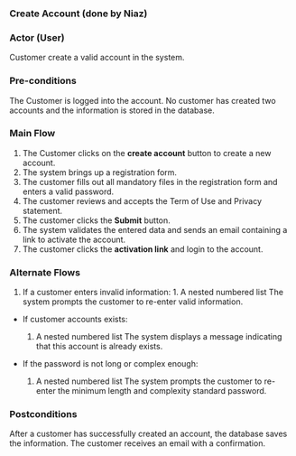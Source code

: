 ### Create Account (done by Niaz)

### Actor (User)
Customer create a valid account in the system.

### Pre-conditions
The Customer is logged into the account. No customer has created two accounts and the information is stored in the database. 

### Main Flow
1. The Customer clicks on the **create account** button to create a new account.
2. The system brings up a registration form.
3. The customer fills out all mandatory files in the registration form and enters a valid password. 
4. The customer reviews and accepts the Term of Use and Privacy statement.
5. The customer clicks the **Submit** button.
6. The system validates the entered data and sends an email containing a link to activate the account.
7. The customer clicks the **activation link** and login to the account.

### Alternate Flows
1. If a customer enters invalid information:
              1. A nested numbered list The system prompts the customer to re-enter valid information.
              
- If customer accounts exists:
     1. A nested numbered list The system displays a message indicating that this account is already exists. 

- If the password is not long or complex enough:
     1. A nested numbered list The system prompts the customer to re-enter the minimum length and complexity standard password. 


### Postconditions
After a customer has successfully created an account, the database saves the information. The customer receives an email with a confirmation. 


